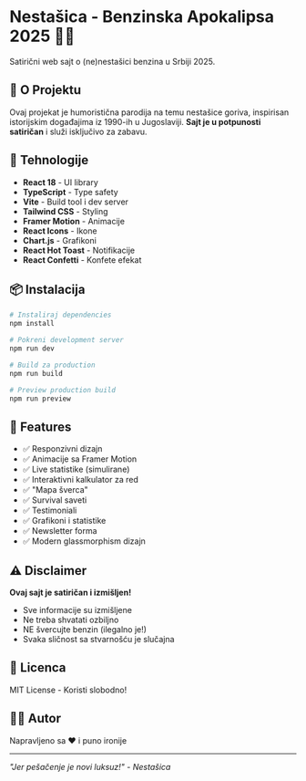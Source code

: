 # Nestašica - Benzinska Apokalipsa 2025 🚗💨

Satirični web sajt o (ne)nestašici benzina u Srbiji 2025.

## 🎯 O Projektu

Ovaj projekat je humoristična parodija na temu nestašice goriva, inspirisan istorijskim događajima iz 1990-ih u Jugoslaviji. **Sajt je u potpunosti satiričan** i služi isključivo za zabavu.

## 🚀 Tehnologije

- **React 18** - UI library
- **TypeScript** - Type safety
- **Vite** - Build tool i dev server
- **Tailwind CSS** - Styling
- **Framer Motion** - Animacije
- **React Icons** - Ikone
- **Chart.js** - Grafikoni
- **React Hot Toast** - Notifikacije
- **React Confetti** - Konfete efekat

## 📦 Instalacija

```bash
# Instaliraj dependencies
npm install

# Pokreni development server
npm run dev

# Build za production
npm run build

# Preview production build
npm run preview
```

## 🎨 Features

- ✅ Responzivni dizajn
- ✅ Animacije sa Framer Motion
- ✅ Live statistike (simulirane)
- ✅ Interaktivni kalkulator za red
- ✅ "Mapa šverca" 
- ✅ Survival saveti
- ✅ Testimoniali
- ✅ Grafikoni i statistike
- ✅ Newsletter forma
- ✅ Modern glassmorphism dizajn

## ⚠️ Disclaimer

**Ovaj sajt je satiričan i izmišljen!**

- Sve informacije su izmišljene
- Ne treba shvatati ozbiljno
- NE švercujte benzin (ilegalno je!)
- Svaka sličnost sa stvarnošću je slučajna

## 📄 Licenca

MIT License - Koristi slobodno!

## 👨‍💻 Autor

Napravljeno sa ❤️ i puno ironije

---

*"Jer pešačenje je novi luksuz!" - Nestašica*

